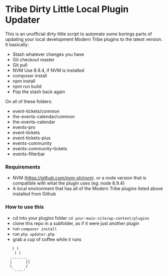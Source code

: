 # Tribe Dirty Little Local Plugin Updater

This is an unofficial dirty little script to automate some borings parts of updating your local development Modern Tribe plugins to the latest version. It basically:

- Stash whatever changes you have
- Git checkout master
- Git pull
- NVM Use 8.9.4, if NVM is installed
- composer install
- npm install
- npm run build
- Pop the stash back again

On all of these folders:

- event-tickets/common
- the-events-calendar/common
- the-events-calendar
- events-pro
- event-tickets
- event-tickets-plus
- events-community
- events-community-tickets
- events-filterbar

### Requirements
- NVM (https://github.com/nvm-sh/nvm), or a node version that is compatible with what the plugin uses (eg: node 8.9.4)
- A local environment that has all of the Modern Tribe plugins listed above installed from Github 

### How to use this
- cd into your plugins folder `cd your-main-site/wp-content/plugins`
- clone this repo in a subfolder, as if it were just another plugin
- run `composer install`
- run `php updater.php`
- grab a cup of coffee while it runs

```
   ( (
    ) )
  ........
  |      |]
  \      / 
   `----'
```

